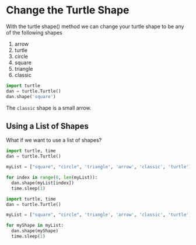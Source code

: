 # Change the Turtle Shape

With the turtle shape() method we can change your turtle shape to be any of the following shapes

1. arrow
2. turtle
3. circle
4. square
5. triangle
6. classic

```py
import turtle
dan = turtle.Turtle()
dan.shape('square')
```

The ```classic``` shape is a small arrow.

## Using a List of Shapes
What if we want to use a list of shapes?

```py
import turtle, time
dan = turtle.Turtle()

myList = ["square", "circle", 'triangle', 'arrow', 'classic', 'turtle']

for index in range(0, len(myList)):
  dan.shape(myList[index])
  time.sleep(1)
```

```py
import turtle, time
dan = turtle.Turtle()

myList = ["square", "circle", 'triangle', 'arrow', 'classic', 'turtle']

for myShape in myList:
  dan.shape(myShape)
  time.sleep(1)
```
